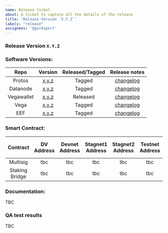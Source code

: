 ```yaml
---
name: Release ticket
about: A ticket to capture all the details of the release 
title: 'Release Version `X.Y.Z`'
labels: "release"
assignees: '@gordsport'
---
```


### Release Version `X.Y.Z`

### Software Versions:

| Repo | Version | Released/Tagged | Release notes |
|:--------------:|:--------:|:--------:|:--------:|
| Protos | [x.y.z](https://github.com/vegaprotocol/protos/releases/tag/) | Tagged | [changelog](https://github.com/vegaprotocol/protos/blob/develop/CHANGELOG.md) |
| Datanode | [x.y.z](https://github.com/vegaprotocol/data-node/releases/tag/) | Tagged | [changelog](https://github.com/vegaprotocol/data-node/blob/develop/CHANGELOG.md) |
| Vegawallet| [x.y.z](https://github.com/vegaprotocol/vegawallet/releases/tag/) | Released | [changelog](https://github.com/vegaprotocol/vegawallet/blob/develop/CHANGELOG.md) |
| Vega | [x.y.z](https://github.com/vegaprotocol/vega/releases/tag/) | Tagged | [changelog](https://github.com/vegaprotocol/vega/blob/develop/CHANGELOG.md) |
| EEF | [x.y.z](https://github.com/vegaprotocol/ethereum-event-forwarder/releases/tag/) | Tagged |  [changelog](https://github.com/vegaprotocol/ethereum-event-forwarder/blob/ether/CHANGELOG.md) |

### Smart Contract:

| Contract | DV Address | Devnet Address | Stagnet1 Address | Stagnet2 Address | Testnet Address | Val-Testnet1 Address | Mainnet1 Address |
|:--------------:|:--------:|:--------:|:--------:|:--------:|:--------:|:--------:|:--------:|
| Multisig | tbc | tbc | tbc | tbc | tbc | tbc | tbc |
| Staking Bridge | tbc | tbc | tbc | tbc | tbc | tbc | tbc |

### Documentation:
TBC

### QA test results
TBC
